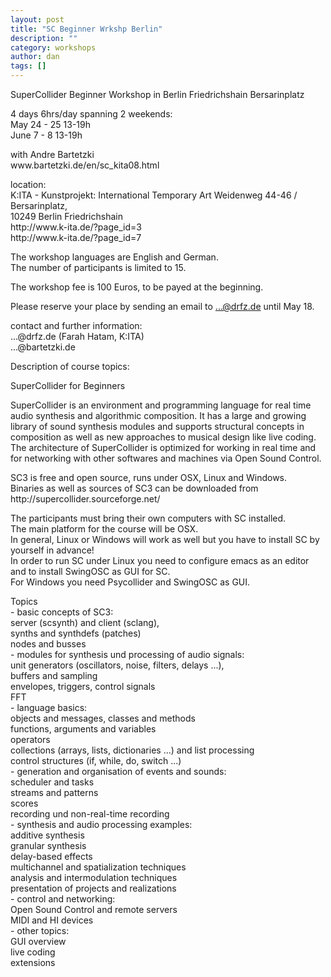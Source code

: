 ```yaml
---
layout: post
title: "SC Beginner Wrkshp Berlin"
description: ""
category: workshops
author: dan
tags: []
---
```

<p>SuperCollider Beginner Workshop in Berlin Friedrichshain Bersarinplatz</p>

<p>4 days 6hrs/day spanning 2 weekends:<br />
May 24 - 25 13-19h<br />
June 7 - 8 13-19h</p>

<p>with Andre Bartetzki<br />
www.bartetzki.de/en/sc_kita08.html</p>

<p>location:<br />
K:ITA - Kunstprojekt: International Temporary Art Weidenweg 44-46 / Bersarinplatz,<br />
10249 Berlin Friedrichshain<br />
http://www.k-ita.de/?page_id=3<br />
http://www.k-ita.de/?page_id=7</p>

<p>The workshop languages are English and German.<br />
The number of participants is limited to 15.</p>

The workshop fee is 100 Euros, to be payed at the beginning.

Please reserve your place by sending an email to ...@drfz.de until May 18.

<p>contact and further information:<br />
...@drfz.de (Farah Hatam, K:ITA)<br />
...@bartetzki.de</p>

<p>Description of course topics:</p>

<p>SuperCollider for Beginners</p>

<p>SuperCollider is an environment and programming language for real time audio synthesis and algorithmic composition. It has a large and growing library of sound synthesis modules and supports structural concepts in composition as well as new approaches to musical design like live coding.<br />
The architecture of SuperCollider is optimized for working in real time and for networking with other softwares and machines via Open Sound Control.</p>

<p>SC3 is free and open source, runs under OSX, Linux and Windows.<br />
Binaries as well as sources of SC3 can be downloaded from http://supercollider.sourceforge.net/</p>

<p>The participants must bring their own computers with SC installed.<br />
The main platform for the course will be OSX.<br />
In general, Linux or Windows will work as well but you have to install SC by yourself in advance!<br />
In order to run SC under Linux you need to configure emacs as an editor and to install SwingOSC as GUI for SC.<br />
For Windows you need Psycollider and SwingOSC as GUI.</p>

<p>Topics<br />
- basic concepts of SC3:<br />
server (scsynth) and client (sclang),<br />
synths and synthdefs (patches)<br />
nodes and busses<br />
- modules for synthesis und processing of audio signals:<br />
unit generators (oscillators, noise, filters, delays ...),<br />
buffers and sampling<br />
envelopes, triggers, control signals<br />
FFT<br />
- language basics:<br />
objects and messages, classes and methods<br />
functions, arguments and variables<br />
operators<br />
collections (arrays, lists, dictionaries ...) and list processing<br />
control structures (if, while, do, switch ...)<br />
- generation and organisation of events and sounds:<br />
scheduler and tasks<br />
streams and patterns<br />
scores<br />
recording und non-real-time recording<br />
- synthesis and audio processing examples:<br />
additive synthesis<br />
granular synthesis<br />
delay-based effects<br />
multichannel and spatialization techniques<br />
analysis and intermodulation techniques<br />
presentation of projects and realizations<br />
- control and networking:<br />
Open Sound Control and remote servers<br />
MIDI and HI devices<br />
- other topics:<br />
GUI overview<br />
live coding<br />
extensions</p>


